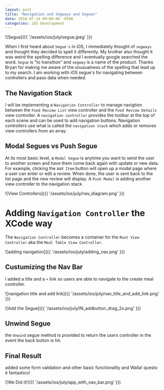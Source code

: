 ```yaml
---
layout: post
title: "Navigation and Segways and Segues"
date: 2018-07-14 09:00:00 -0500
categories: iOS Development 
---
```


![Segue]({{ '/assets/ios/july/segue.jpeg' }})

When I first heard about `Segue's` in iOS, I immediately thought of `segways` and thought they decided to spell it differently.
My brother also thought it was weird the spelling difference and I eventually google searched the word.
`Segue` is "to transition" and `segway` is a name of the product.
Thanks Bryan for making me aware of the unusualness of the spelling that lead up to my search.
I am working with iOS segue's for navigating between controllers and pass data when needed.

## The Navigation Stack
I will be implementing a `Navigation Controller` to manage navigtion between the `Food Review List` view controller and the `Food Review Details` view controller.
A `navigation controller` provides the toolbar at the top of each scene and can be used to add navigation buttons.
Navigation controllers use what is called the `navigation stack` which adds or removes view controllers from an array.

## Modal Segues vs Push Segue
At its most basic level, a `Modal Segue` is anytime you want to send the user to another screen and have them come back again with update or new data.
For example, clicking the  `Add Item` button will open up a modal page where a user can enter or edit a review.
When done, the user is sent back to the list page and the new review will display.
A `Push Modal` is adding another view controller to the navigation stack.

![View Controllers]({{ '/assets/ios/july/nav_diagram.png' }})

# Adding `Navigation Controller` the XCode way
The `Navigation Controller` becomes a container for the `Root View Controller` aka the `Meal Table View Controller`. 

![adding navigation]({{ '/assets/ios/july/adding_nav.png' }})

## Custumizing the Nav Bar
I added a title and a `+` link so users are able to navigate to the create meal controller.

![navigation title and add link]({{ '/assets/ios/july/nav_title_and_add_link.png' }})


![Add the Segue]({{ '/assets/ios/july/IN_addbutton_drag_2x.png' }})

## Unwind Segue
the `Unwind` segue method is provided to return the users controller in the event the back button is hit.

## Final Result
added some form validation and other basic functionality and Walla! questo è fantastico!

![We Did it!]({{ '/assets/ios/july/app_with_nav_bar.png' }})

